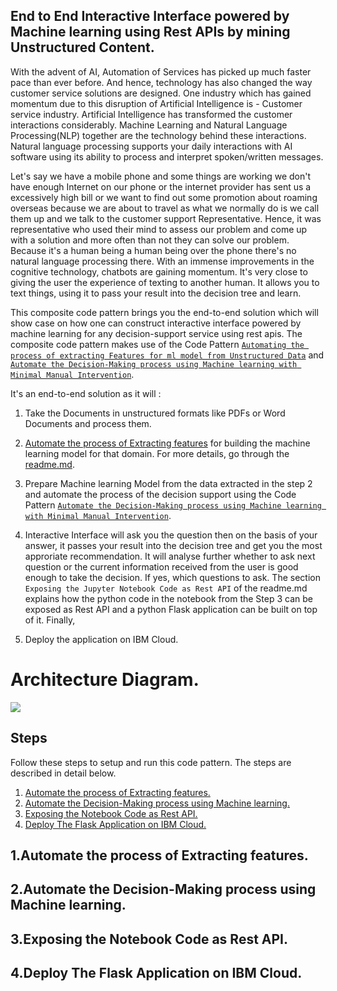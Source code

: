 ## End to End Interactive Interface powered by Machine learning using Rest APIs by mining Unstructured Content.

With the advent of AI, Automation of Services has picked up much faster pace than ever before. And hence, technology has also changed  the way customer service solutions are designed. One industry which has gained momentum due to this disruption of Artificial Intelligence is - Customer service industry. Artificial Intelligence has transformed the customer interactions considerably. Machine Learning and Natural Language Processing(NLP) together are the technology behind these interactions. Natural language processing supports your daily interactions with AI software using its ability to process and interpret spoken/written messages. 

Let's say we have a mobile phone and some things are working we don't have enough Internet on our phone or the internet provider has sent us a excessively high bill or we want to find out some promotion about roaming overseas because we are about to travel as what we normally do is we call them up and we talk to the customer support Representative. Hence, it was representative who used their mind to assess our problem and come up with a solution and more often than not they can solve our problem. Because it's a human being a human being over the phone there's no natural language processing there. With an immense improvements in the cognitive technology, chatbots are gaining momentum. It's very close to giving the user the experience of texting to another human. It allows you to text things, using it to pass your result into the decision tree and learn.

This composite code pattern brings you the end-to-end solution which will show case on how one can construct interactive interface powered by machine learning for any decision-support service using rest apis. The composite code pattern makes use of the Code Pattern [`Automating the process of extracting Features for ml model from Unstructured Data`](https://github.com/IBM/extract-features-for-ml-model-from-unstructured-data/blob/master/README.md) and [`Automate the Decision-Making process using Machine learning with Minimal Manual Intervention`](https://github.com/IBM/automate-business-decisions-with-machine-learning).

It's an end-to-end solution as it will :

1. Take the Documents in unstructured formats like PDFs or Word Documents and process them. 

2. [Automate the process of Extracting features](https://github.com/IBM/extract-features-for-ml-model-from-unstructured-data) for building the machine learning model for that domain. For more details, go through the [readme.md](https://github.com/IBM/extract-features-for-ml-model-from-unstructured-data/blob/master/README.md).

3.  Prepare Machine learning Model from the data extracted in the step 2 and automate the process of the decision support  using the Code Pattern [`Automate the Decision-Making process using Machine learning with Minimal Manual Intervention`](https://github.com/IBM/automate-business-decisions-with-machine-learning).

4. Interactive Interface will ask you the question then on the basis of your answer, it passes your result into the decision tree and get you the most approriate recommendation. It will analyse further whether to ask next question or the current information received from the user is good enough to take the decision. If yes, which questions to ask. The section `Exposing the Jupyter Notebook Code as Rest API` of the readme.md explains how the python code in the notebook from the Step 3 can be exposed as Rest API  and a python Flask application can be built on top of it. Finally, 

5. Deploy the application on IBM Cloud.

 
# Architecture Diagram.
![](/doc/source/images)


## Steps
Follow these steps to setup and run this code pattern. The steps are
described in detail below.

1. [Automate the process of Extracting features.](#1-sign-up-for-watson-studio)
1. [Automate the Decision-Making process using Machine learning.](#1-sign-up-for-watson-studio)
1. [Exposing the Notebook Code as Rest API.](#1-sign-up-for-watson-studio)
1. [Deploy The Flask Application on IBM Cloud.](#1-sign-up-for-watson-studio)

## 1.Automate the process of Extracting features.

## 2.Automate the Decision-Making process using Machine learning.

## 3.Exposing the Notebook Code as Rest API.



## 4.Deploy The Flask Application on IBM Cloud.
